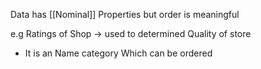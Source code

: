 Data has [[Nominal]] Properties but order is meaningful

e.g Ratings of Shop -> used to determined Quality of store

- It is an Name category Which can be ordered
